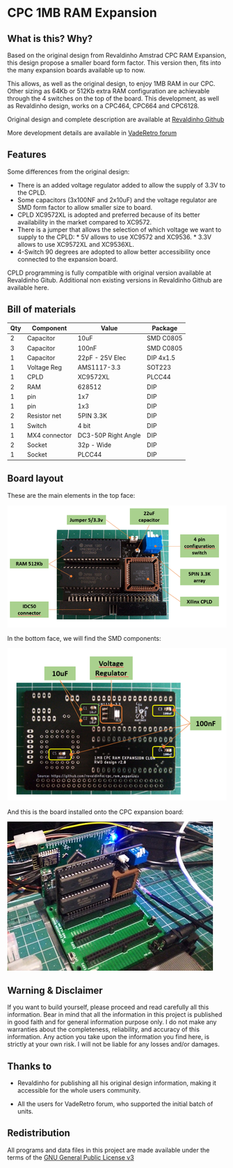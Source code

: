 # CPC 1MB RAM Expansion

## What is this? Why?

Based on the original design from Revaldinho Amstrad CPC RAM Expansion, this design propose a smaller board form factor. This version then, fits into the many expansion boards available up to now.

This allows, as well as the original design, to enjoy 1MB RAM in our CPC. Other sizing as 64Kb or 512Kb extra RAM configuration are achievable through the 4 switches on the top of the board. This development, as well as Revaldinho design, works on a CPC464, CPC664 and CPC6128.

Original design and complete description are available at [Revaldinho Github](https://github.com/revaldinho/cpc_ram_expansion/tree/master/cpc_ram_expansion1mb)

More development details are available in [VadeRetro forum](https://www.va-de-retro.com/foros/viewtopic.php?t=10455)

## Features

Some differences from the original design:

- There is an added voltage regulator added to allow the supply of 3.3V to the CPLD.
- Some capacitors (3x100NF and 2x10uF) and the voltage regulator are SMD form factor to allow smaller size to board.
- CPLD XC9572XL is adopted and preferred because of its better availability in the market compared to XC9572.
- There is a jumper that allows the selection of which voltage we want to supply to the CPLD:
	  * 5V allows to use XC9572 and XC9536.
	  * 3.3V allows to use XC9572XL and XC9536XL.
- 4-Switch 90 degrees are adopted to allow better accessibility once connected to the expansion board.

CPLD programming is fully compatible with original version available at Revaldinho Gitub. Additional non existing versions in Revaldinho Github are available here.

## Bill of materials

|Qty| Component     | Value               |  Package  |
|---|---------------|---------------------|-----------|
| 2 | Capacitor     | 10uF                | SMD C0805 | 
| 3 | Capacitor     | 100nF               | SMD C0805 |
| 1 | Capacitor     | 22pF - 25V Elec     | DIP  4x1.5|
| 1 | Voltage Reg   | AMS1117-3.3         | SOT223    |
| 1 | CPLD          | XC9572XL            | PLCC44    |
| 2 | RAM           | 628512              | DIP       |
| 1 | pin           | 1x7                 | DIP       |
| 1 | pin           | 1x3                 | DIP       |
| 2 | Resistor net  | 5PIN 3.3K           | DIP       |
| 1 | Switch        | 4 bit               | DIP       |
| 1 | MX4 connector | DC3-50P Right Angle | DIP       |
| 2 | Socket        | 32p - Wide          | DIP       |
| 1 | Socket        | PLCC44              | DIP       |

## Board layout

These are the main elements in the top face:

![Top](https://github.com/Rebobinando/CPC-1MB-RAM-Expansion/blob/main/Pic/Top%20Details.PNG)

In the bottom face, we will find the SMD components:

![Bottom](https://github.com/Rebobinando/CPC-1MB-RAM-Expansion/blob/main/Pic/Bottom%20Details.PNG)

And this is the board installed onto the CPC expansion board:

![RAM Expansion](https://github.com/Rebobinando/CPC-1MB-RAM-Expansion/blob/main/Pic/CPC%20RAM%20Expansion%20MX4_Inserted.jpg)

## Warning & Disclaimer
If you want to build yourself, please proceed and read carefully all this information. Bear in mind that all the information in this project is published in good faith and for general information purpose only. I do not make any warranties about the completeness, reliability, and accuracy of this information. Any action you take upon the information you find here, is strictly at your own risk. I will not be liable for any losses and/or damages. 

## Thanks to

- Revaldinho for publishing all his original design information, making it accessible for the whole users community.

- All the users for VadeRetro forum, who supported the initial batch of units.


## Redistribution

All programs and data files in this project are made available under the terms of the [GNU General Public License v3](https://github.com/Rebobinando/CPC-1MB-RAM-Expansion/blob/main/LICENSE)
